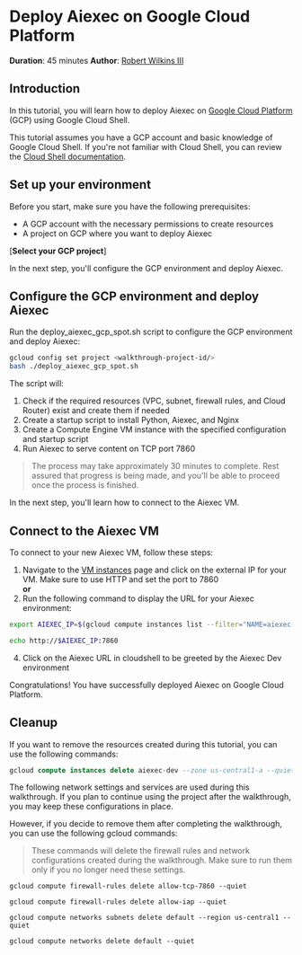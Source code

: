 # Deploy Aiexec on Google Cloud Platform

**Duration**: 45 minutes
**Author**: [Robert Wilkins III](https://www.linkedin.com/in/robertwilkinsiii)

## Introduction

In this tutorial, you will learn how to deploy Aiexec on [Google Cloud Platform](https://cloud.google.com/) (GCP) using Google Cloud Shell.

This tutorial assumes you have a GCP account and basic knowledge of Google Cloud Shell. If you're not familiar with Cloud Shell, you can review the [Cloud Shell documentation](https://cloud.google.com/shell/docs).

## Set up your environment

Before you start, make sure you have the following prerequisites:

- A GCP account with the necessary permissions to create resources
- A project on GCP where you want to deploy Aiexec

[**Select your GCP project**]<walkthrough-project-setup
  billing="true"
  apis="compute.googleapis.com,container.googleapis.com">
</walkthrough-project-setup>


In the next step, you'll configure the GCP environment and deploy Aiexec.

## Configure the GCP environment and deploy Aiexec
Run the deploy_aiexec_gcp_spot.sh script to configure the GCP environment and deploy Aiexec:

```sh
gcloud config set project <walkthrough-project-id/>
bash ./deploy_aiexec_gcp_spot.sh
```

The script will:

1. Check if the required resources (VPC, subnet, firewall rules, and Cloud Router) exist and create them if needed
2. Create a startup script to install Python, Aiexec, and Nginx
3. Create a Compute Engine VM instance with the specified configuration and startup script
4. Run Aiexec to serve content on TCP port 7860

> <walkthrough-pin-section-icon></walkthrough-pin-section-icon> The process may take approximately 30 minutes to complete. Rest assured that progress is being made, and you'll be able to proceed once the process is finished.

In the next step, you'll learn how to connect to the Aiexec VM.

## Connect to the Aiexec VM
To connect to your new Aiexec VM, follow these steps:

1. Navigate to the [VM instances](https://console.cloud.google.com/compute/instances) page and click on the external IP for your VM.  Make sure to use HTTP and set the port to 7860
<br>**or**
3. Run the following command to display the URL for your Aiexec environment:
```bash
export AIEXEC_IP=$(gcloud compute instances list --filter="NAME=aiexec-dev" --format="value(EXTERNAL_IP)")

echo http://$AIEXEC_IP:7860
```

4. Click on the Aiexec URL in cloudshell to be greeted by the Aiexec Dev environment

Congratulations! You have successfully deployed Aiexec on Google Cloud Platform.

<walkthrough-conclusion-trophy></walkthrough-conclusion-trophy>

## Cleanup
If you want to remove the resources created during this tutorial, you can use the following commands:

```sql
gcloud compute instances delete aiexec-dev --zone us-central1-a --quiet
```
The following network settings and services are used during this walkthrough. If you plan to continue using the project after the walkthrough, you may keep these configurations in place.

However, if you decide to remove them after completing the walkthrough, you can use the following gcloud commands:
> <walkthrough-pin-section-icon></walkthrough-pin-section-icon> These commands will delete the firewall rules and network configurations created during the walkthrough. Make sure to run them only if you no longer need these settings.

```
gcloud compute firewall-rules delete allow-tcp-7860 --quiet

gcloud compute firewall-rules delete allow-iap --quiet

gcloud compute networks subnets delete default --region us-central1 --quiet

gcloud compute networks delete default --quiet
```
